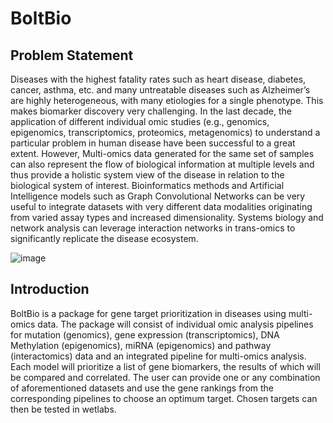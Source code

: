 # BoltBio

## Problem Statement

Diseases with the highest fatality rates such as heart disease, diabetes, cancer, asthma, etc. and many untreatable diseases such as Alzheimer’s are highly heterogeneous, with many etiologies for a single phenotype. This makes biomarker discovery very challenging. In the last decade, the application of different individual omic studies (e.g., genomics, epigenomics, transcriptomics, proteomics, metagenomics) to understand a particular problem in human disease have been successful to a great extent. However, Multi-omics data generated for the same set of samples can also represent the flow of biological information at multiple levels and thus provide a holistic system view of the disease in relation to the biological system of interest. Bioinformatics methods and Artificial Intelligence models such as Graph Convolutional Networks can be very useful to integrate datasets with very different data modalities originating from varied assay types and increased dimensionality. Systems biology and network analysis can leverage interaction networks in trans-omics to significantly replicate the disease ecosystem.

![image](https://user-images.githubusercontent.com/30191888/151766060-ca512a82-cef5-4eda-aaa6-e742f6ecbd30.png)

## Introduction

BoltBio is a package for gene target prioritization in diseases using multi-omics data. The package will consist of individual omic analysis pipelines for mutation (genomics), gene expression (transcriptomics), DNA Methylation (epigenomics), miRNA (epigenomics) and pathway (interactomics) data and an integrated pipeline for multi-omics analysis. Each model will prioritize a list of gene biomarkers, the results of which will be compared and correlated. The user can provide one or any combination of aforementioned datasets and use the gene rankings from the corresponding pipelines to choose an optimum target. Chosen targets can then be tested in wetlabs.




